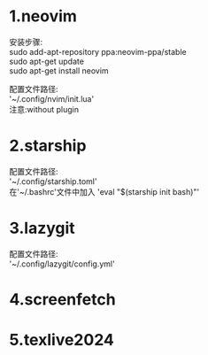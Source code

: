 # 1.neovim  
安装步骤:  
sudo add-apt-repository ppa:neovim-ppa/stable  
sudo apt-get update  
sudo apt-get install neovim  

配置文件路径:  
'~/.config/nvim/init.lua'  
注意:without plugin  


# 2.starship  
配置文件路径:  
'~/.config/starship.toml'  
在'~/.bashrc'文件中加入 'eval "$(starship init bash)"'  


# 3.lazygit  
配置文件路径:  
'~/.config/lazygit/config.yml'  


# 4.screenfetch  


# 5.texlive2024  





